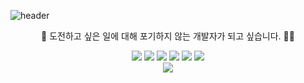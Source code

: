 ![header](https://capsule-render.vercel.app/api?type=cylinder&color=auto&height=100&section=header&text=Gyejin-Github!%&fontSize=60)


<p align="center">
🚀 도전하고 싶은 일에 대해 포기하지 않는 개발자가 되고 싶습니다.  👩‍🚀
</p>





<div>
<div align="center">
<img src="https://img.shields.io/badge/Python-3776AB?style=flat&logo=Python&logoColor=white"/>
<img src="https://img.shields.io/badge/Jupyter-F37626?style=flat&logo=Jupyter&logoColor=white"/>
<img src="https://img.shields.io/badge/Java-007396?style=flat-square&logo=Java&logoColor=white" />
<img src="https://img.shields.io/badge/Spring Boot-6DB33F?style=flat&logo=Spring Boot&logoColor=white"/>
<img src="https://img.shields.io/badge/MySQL-4479A1?style=flat&logo=MySQL&logoColor=white"/>
 <img src="https://img.shields.io/badge/Notion-000000?style=flat&logo=Notion&logoColor=white"/>
<div align="center">
<img src="https://github-readme-stats.vercel.app/api?username=Gye-jin&theme=vue&show_icons=true"/></a>
</div>
